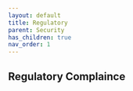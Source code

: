 ```yaml
---
layout: default
title: Regulatory
parent: Security
has_children: true
nav_order: 1
---
```


## Regulatory Complaince
